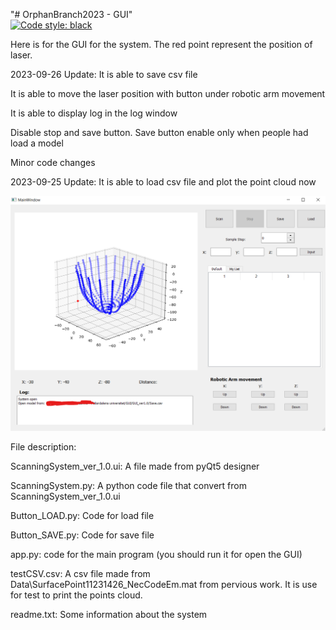 "# OrphanBranch2023 - GUI"  
[![Code style: black](https://img.shields.io/badge/code%20style-black-000000.svg)](https://github.com/psf/black)

Here is for the GUI for the system. The red point represent the position of laser.

2023-09-26 Update: 
It is able to save csv file

It is able to move the laser position with button under robotic arm movement

It is able to display log in the log window
                   
Disable stop and save button. Save button enable only when people had load a model

Minor code changes

2023-09-25 Update: 
It is able to load csv file and plot the point cloud now

![GUI_ver 1 0](https://github.com/MDU-C2/MicroTomography/blob/2292ab387f7e4bdb100808e93182035fd9260724/Design_diagram/GUI_ver.1.0.png)


File description:

ScanningSystem_ver_1.0.ui: A file made from pyQt5 designer

ScanningSystem.py: A python code file that convert from ScanningSystem_ver_1.0.ui

Button_LOAD.py: Code for load file 

Button_SAVE.py: Code for save file

app.py: code for the main program (you should run it for open the GUI)

testCSV.csv: A csv file made from Data\SurfacePoint11231426_NecCodeEm.mat from pervious work. It is use for test to print the points cloud.

readme.txt: Some information about the system
